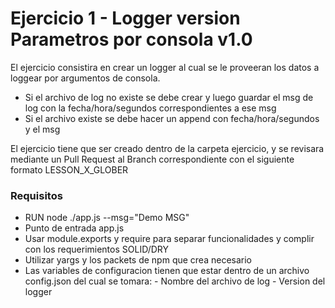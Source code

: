 # Ejercicio 1 - Logger version Parametros por consola v1.0
El ejercicio consistira en crear un logger al cual se le proveeran los datos a loggear por 
argumentos de consola. 

  -  Si el archivo de log no existe se debe crear y luego guardar el msg de log con la fecha/hora/segundos correspondientes a ese msg
  -  Si el archivo existe se debe hacer un append con fecha/hora/segundos y el msg

El ejercicio tiene que ser creado dentro de la carpeta ejercicio, y se revisara mediante un Pull Request al Branch correspondiente con el siguiente formato LESSON_X_GLOBER

### Requisitos
  -  RUN node ./app.js --msg="Demo MSG"
  -  Punto de entrada app.js
  -  Usar module.exports y require para separar funcionalidades y complir con los requerimientos SOLID/DRY
  -  Utilizar yargs y los packets de npm que crea necesario
  -  Las variables de configuracion tienen que estar dentro de un archivo config.json del cual se tomara:
    -  Nombre del archivo de log
    -  Version del logger